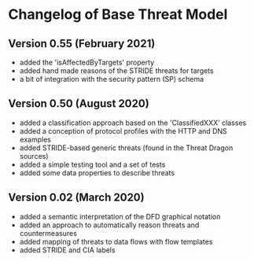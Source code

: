 
# Changelog of Base Threat Model

## Version 0.55 (February 2021)

* added the 'isAffectedByTargets' property
* added hand made reasons of the STRIDE threats for targets
* a bit of integration with the security pattern (SP) schema 

## Version 0.50 (August 2020)

* added a classification approach based on the 'ClassifiedXXX' classes
* added a conception of protocol profiles with the HTTP and DNS examples
* added STRIDE-based generic threats (found in the Threat Dragon sources)
* added a simple testing tool and a set of tests
* added some data properties to describe threats

## Version 0.02 (March 2020)

* added a semantic interpretation of the DFD graphical notation
* added an approach to automatically reason threats and countermeasures
* added mapping of threats to data flows with flow templates
* added STRIDE and CIA labels

